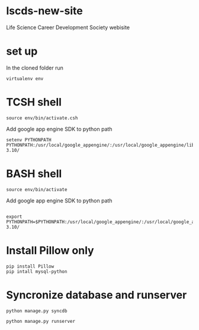 lscds-new-site
==============

Life Science Career Development Society webisite

set up
======
In the cloned folder run

```
virtualenv env
```

TCSH shell
==================
```
source env/bin/activate.csh
```
Add google app engine SDK to python path
```
setenv PYTHONPATH PYTHONPATH:/usr/local/google_appengine/:/usr/local/google_appengine/lib/:/usr/local/google_appengine/lib/yaml-3.10/
```
BASH shell
===============
```
source env/bin/activate
```
Add google app engine SDK to python path
```

export PYTHONPATH=$PYTHONPATH:/usr/local/google_appengine/:/usr/local/google_appengine/lib/:/usr/local/google_appengine/lib/yaml-3.10/
```

Install Pillow only
===================
```
pip install Pillow 
pip intall mysql-python

```
Syncronize database and runserver
=======

```
python manage.py syncdb

python manage.py runserver

```

